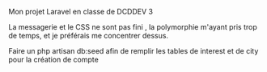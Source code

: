 Mon projet Laravel en classe de DCDDEV 3

La messagerie et le CSS ne sont pas fini , la polymorphie m'ayant pris trop de temps, et je préférais me concentrer dessus.

Faire un php artisan db:seed afin de remplir les tables de interest et de city pour la création de compte
